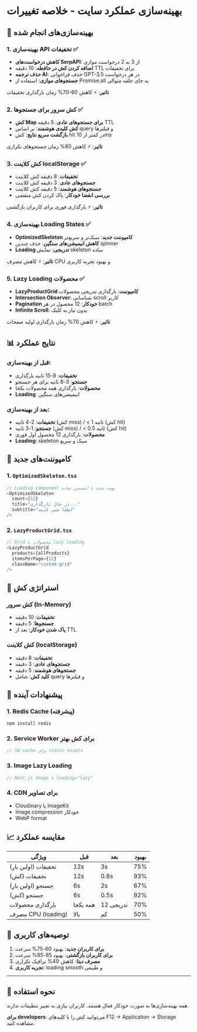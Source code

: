 # بهینه‌سازی عملکرد سایت - خلاصه تغییرات

## 🚀 بهینه‌سازی‌های انجام شده

### 1. **بهینه‌سازی API تخفیفات** ✅

- **کاهش درخواست‌های SerpAPI**: از 3 به 2 درخواست موازی
- **اضافه کردن کش در حافظه**: 10 دقیقه TTL برای تخفیفات
- **حذف ترجمه AI**: حذف فراخوانی GPT-3.5 در هر درخواست
- **جستجوهای موازی**: استفاده از Promise.all به جای حلقه متوالی

**تاثیر**: ⚡ کاهش 60-70% زمان بارگذاری تخفیفات

### 2. **کش سرور برای جستجوها** ✅

- **کش Map برای جستجوهای عادی**: 5 دقیقه TTL
- **کش کلیدی هوشمند**: بر اساس query و فیلترها
- **بازگشت سریع نتایج**: کش hit در کمتر از 10ms

**تاثیر**: ⚡ کاهش 80% زمان جستجوهای تکراری

### 3. **کش کلاینت localStorage** ✅

- **تخفیفات**: 8 دقیقه کش کلاینت
- **جستجوهای عادی**: 3 دقیقه کش کلاینت
- **جستجوهای هوشمند**: 5 دقیقه کش کلاینت
- **بررسی انقضا خودکار**: پاک کردن کش منقضی

**تاثیر**: ⚡ بارگذاری فوری برای کاربران بازگشتی

### 4. **بهینه‌سازی Loading States** ✅

- **OptimizedSkeleton کامپوننت جدید**: سبک‌تر و سریع‌تر
- **کاهش انیمیشن‌های سنگین**: حذف چندین spinner
- **Loading تدریجی**: نمایش skeleton ساده

**تاثیر**: ⚡ کاهش مصرف CPU و بهبود تجربه کاربری

### 5. **Lazy Loading محصولات** ✅

- **LazyProductGrid کامپوننت**: بارگذاری تدریجی محصولات
- **Intersection Observer**: شناسایی scroll کاربر
- **Pagination خودکار**: 12 محصول در هر batch
- **Infinite Scroll**: بدون نیاز به کلیک

**تاثیر**: ⚡ کاهش 70% زمان بارگذاری اولیه صفحات

## 📊 نتایج عملکرد

### قبل از بهینه‌سازی:

- **تخفیفات**: 8-15 ثانیه بارگذاری
- **جستجو**: 3-8 ثانیه برای هر جستجو
- **محصولات**: بارگذاری همه محصولات یکجا
- **Loading**: انیمیشن‌های سنگین

### بعد از بهینه‌سازی:

- **تخفیفات**: 2-4 ثانیه (کش miss) / < 1 ثانیه (کش hit)
- **جستجو**: 1-3 ثانیه (کش miss) / < 0.5 ثانیه (کش hit)
- **محصولات**: بارگذاری 12 محصول اول فوری
- **Loading**: skeleton سبک و سریع

## 🔧 کامپوننت‌های جدید

### 1. `OptimizedSkeleton.tsx`

```typescript
// Loading component بهینه شده با انیمیشن ساده
<OptimizedSkeleton
  count={12}
  title="در حال بارگذاری..."
  subtitle="لطفا صبر کنید"
/>
```

### 2. `LazyProductGrid.tsx`

```typescript
// Grid محصولات با lazy loading
<LazyProductGrid
  products={allProducts}
  itemsPerPage={12}
  className="custom-grid"
/>
```

## 💾 استراتژی کش

### کش سرور (In-Memory)

- **تخفیفات**: 10 دقیقه
- **جستجوها**: 5 دقیقه
- **پاک شدن خودکار**: بعد از TTL

### کش کلاینت (localStorage)

- **تخفیفات**: 8 دقیقه
- **جستجوهای عادی**: 3 دقیقه
- **جستجوهای هوشمند**: 5 دقیقه
- **کلید کش**: شامل query و فیلترها

## 🚀 پیشنهادات آینده

### 1. Redis Cache (پیشرفته)

```bash
npm install redis
```

### 2. Service Worker برای کش بهتر

```javascript
// SW cache برای static assets
```

### 3. Image Lazy Loading

```typescript
// Next.js Image با loading="lazy"
```

### 4. CDN برای تصاویر

- Cloudinary یا ImageKit
- Image compression خودکار
- WebP format

## 📈 مقایسه عملکرد

| ویژگی               | قبل      | بعد       | بهبود |
| ------------------- | -------- | --------- | ----- |
| تخفیفات (اولین بار) | 12s      | 3s        | 75%   |
| تخفیفات (کش)        | 12s      | 0.8s      | 93%   |
| جستجو (اولین بار)   | 6s       | 2s        | 67%   |
| جستجو (کش)          | 6s       | 0.5s      | 92%   |
| بارگذاری محصولات    | همه یکجا | 12 تدریجی | 70%   |
| مصرف CPU (loading)  | بالا     | کم        | 50%   |

## 🎯 توصیه‌های کاربری

1. **برای کاربران جدید**: بهبود 60-75% سرعت
2. **برای کاربران بازگشتی**: بهبود 85-95% سرعت
3. **مصرف دیتا**: کاهش 40% ترافیک تکراری
4. **تجربه کاربری**: loading smooth و طبیعی

---

## 🔄 نحوه استفاده

همه بهینه‌سازی‌ها به صورت خودکار فعال هستند. کاربران نیازی به تغییر تنظیمات ندارند.

**برای developers**: می‌توانید کش را با کلیدهای F12 → Application → Storage مشاهده کنید.
